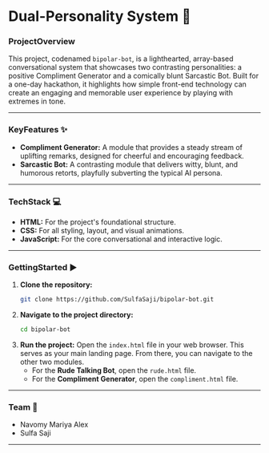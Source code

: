 # Dual-Personality System 🤖

### ProjectOverview

This project, codenamed `bipolar-bot`, is a lighthearted, array-based conversational system that showcases two contrasting personalities: a positive Compliment Generator and a comically blunt Sarcastic Bot. Built for a one-day hackathon, it highlights how simple front-end technology can create an engaging and memorable user experience by playing with extremes in tone.

-----

### KeyFeatures ✨

  * **Compliment Generator:** A module that provides a steady stream of uplifting remarks, designed for cheerful and encouraging feedback.
  * **Sarcastic Bot:** A contrasting module that delivers witty, blunt, and humorous retorts, playfully subverting the typical AI persona.

-----

### TechStack 💻

  * **HTML:** For the project's foundational structure.
  * **CSS:** For all styling, layout, and visual animations.
  * **JavaScript:** For the core conversational and interactive logic.

-----

### GettingStarted ▶️

1.  **Clone the repository:**
    ```bash
    git clone https://github.com/SulfaSaji/bipolar-bot.git
    ```
2.  **Navigate to the project directory:**
    ```bash
    cd bipolar-bot
    ```
3.  **Run the project:** Open the `index.html` file in your web browser. This serves as your main landing page. From there, you can navigate to the other two modules.
      * For the **Rude Talking Bot**, open the `rude.html` file.
      * For the **Compliment Generator**, open the `compliment.html` file.

-----

### Team 🤝

  * Navomy Mariya Alex
  * Sulfa Saji

-----

